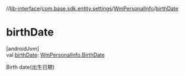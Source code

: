 //[lib-interface](../../../index.md)/[com.base.sdk.entity.settings](../index.md)/[WmPersonalInfo](index.md)/[birthDate](birth-date.md)

# birthDate

[androidJvm]\
val [birthDate](birth-date.md): [WmPersonalInfo.BirthDate](-birth-date/index.md)

Birth date(出生日期)
